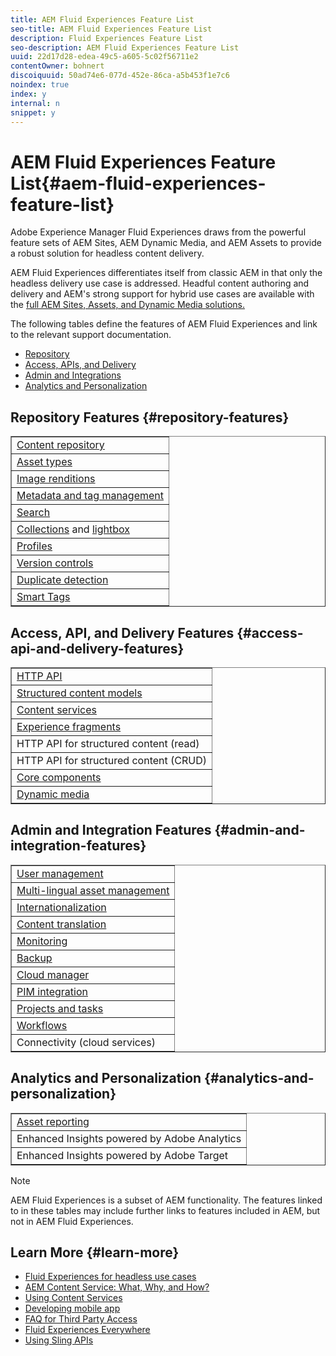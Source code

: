 ```yaml
---
title: AEM Fluid Experiences Feature List
seo-title: AEM Fluid Experiences Feature List
description: Fluid Experiences Feature List
seo-description: AEM Fluid Experiences Feature List
uuid: 22d17d28-edea-49c5-a605-5c02f56711e2
contentOwner: bohnert
discoiquuid: 50ad74e6-077d-452e-86ca-a5b453f1e7c6
noindex: true
index: y
internal: n
snippet: y
---
```


# AEM Fluid Experiences Feature List{#aem-fluid-experiences-feature-list}

Adobe Experience Manager Fluid Experiences draws from the powerful feature sets of AEM Sites, AEM Dynamic Media, and AEM Assets to provide a robust solution for headless content delivery.

AEM Fluid Experiences differentiates itself from classic AEM in that only the headless delivery use case is addressed. Headful content authoring and delivery and AEM's strong support for hybrid use cases are available with the [full AEM Sites, Assets, and Dynamic Media solutions.](https://helpx.adobe.com/support/experience-manager/6-5.html)

The following tables define the features of AEM Fluid Experiences and link to the relevant support documentation.

* [Repository](../../sites/fluid-experiences/feature-list.md#repository-features)
* [Access, APIs, and Delivery](../../sites/fluid-experiences/feature-list.md#access-api-and-delivery-features)
* [Admin and Integrations](../../sites/fluid-experiences/feature-list.md#admin-and-integration-features)
* [Analytics and Personalization](../../sites/fluid-experiences/feature-list.md#analytics-and-personalization)

## Repository Features {#repository-features}

<table border="1" cellpadding="1" cellspacing="0" width="100%"> 
 <tbody>
  <tr>
   <td><a href="https://helpx.adobe.com/experience-manager/6-5/assets/using/managing-assets-touch-ui.html">Content repository</a></td> 
  </tr>
  <tr>
   <td><a href="https://helpx.adobe.com/experience-manager/6-5/assets/using/assets-formats.html">Asset types</a></td> 
  </tr>
  <tr>
   <td><a href="https://helpx.adobe.com/experience-manager/6-5/assets/using/image-presets.html">Image renditions</a></td> 
  </tr>
  <tr>
   <td><a href="https://helpx.adobe.com/experience-manager/6-5/assets/using/metadata.html">Metadata and tag management</a><br /> </td> 
  </tr>
  <tr>
   <td><a href="https://helpx.adobe.com/experience-manager/6-5/assets/using/managing-assets-touch-ui.html">Search</a></td> 
  </tr>
  <tr>
   <td><a href="https://helpx.adobe.com/experience-manager/6-5/assets/using/managing-collections-touch-ui.html">Collections</a> and <a href="https://helpx.adobe.com/experience-manager/6-5/assets/using/touch-ui-light-box.html">lightbox</a><br /> </td> 
  </tr>
  <tr>
   <td><a href="https://helpx.adobe.com/experience-manager/6-5/assets/using/processing-profiles.html">Profiles</a></td> 
  </tr>
  <tr>
   <td><a href="https://helpx.adobe.com/experience-manager/6-5/assets/using/managing-assets-touch-ui.html">Version controls</a><br /> </td> 
  </tr>
  <tr>
   <td><a href="https://helpx.adobe.com/experience-manager/6-5/assets/using/duplicate-detection.html">Duplicate detection</a></td> 
  </tr>
  <tr>
   <td><a href="https://helpx.adobe.com/experience-manager/6-5/assets/using/enhanced-smart-tags.html ">Smart Tags</a><br /> </td> 
  </tr>
 </tbody>
</table>

## Access, API, and Delivery Features {#access-api-and-delivery-features}

<table border="1" cellpadding="1" cellspacing="0" width="100%"> 
 <tbody>
  <tr>
   <td><a href="https://helpx.adobe.com/experience-manager/6-5/assets/using/mac-api-assets.html">HTTP API</a></td> 
  </tr>
  <tr>
   <td><a href="https://helpx.adobe.com/experience-manager/6-5/assets/using/content-fragments.html">Structured content models</a></td> 
  </tr>
  <tr>
   <td><a href="https://helpx.adobe.com/experience-manager/kt/sites/using/content-services-tutorial-use.html">Content services</a><br /> </td> 
  </tr>
  <tr>
   <td><a href="https://helpx.adobe.com/experience-manager/6-5/sites/authoring/using/experience-fragments.html">Experience fragments</a></td> 
  </tr>
  <tr>
   <td>HTTP API for structured content (read)<br /> </td> 
  </tr>
  <tr>
   <td>HTTP API for structured content (CRUD)<br /> </td> 
  </tr>
  <tr>
   <td><a href="https://docs.adobe.com/content/help/en/experience-manager-core-components/using/introduction.html">Core components</a></td> 
  </tr>
  <tr>
   <td><a href="https://helpx.adobe.com/experience-manager/6-5/assets/using/dynamic-media.html">Dynamic media</a></td> 
  </tr>
 </tbody>
</table>

## Admin and Integration Features {#admin-and-integration-features}

<table border="1" cellpadding="1" cellspacing="0" width="100%"> 
 <tbody>
  <tr>
   <td><a href="https://helpx.adobe.com/experience-manager/6-5/sites/administering/using/user-group-ac-admin.html">User management</a></td> 
  </tr>
  <tr>
   <td><a href="https://helpx.adobe.com/experience-manager/6-5/assets/using/multilingual-assets.html">Multi-lingual asset management</a><br /> </td> 
  </tr>
  <tr>
   <td><a href="https://helpx.adobe.com/experience-manager/6-5/sites/developing/using/i18n.html">Internationalization</a></td> 
  </tr>
  <tr>
   <td><a href="https://helpx.adobe.com/experience-manager/6-5/sites/administering/using/translation.html">Content translation</a></td> 
  </tr>
  <tr>
   <td><a href="https://helpx.adobe.com/experience-manager/6-5/sites/deploying/using/monitoring-and-maintaining.html">Monitoring</a></td> 
  </tr>
  <tr>
   <td><a href="https://helpx.adobe.com/experience-manager/6-5/sites/administering/using/backup-and-restore.html">Backup</a></td> 
  </tr>
  <tr>
   <td><a href="https://docs.adobe.com/content/help/en/experience-manager-cloud-manager/using/introduction-to-cloud-manager.html">Cloud manager</a><br /> </td> 
  </tr>
  <tr>
   <td><a href="https://helpx.adobe.com/experience-manager/6-5/sites/authoring/using/managing-product-information.html">PIM integration</a></td> 
  </tr>
  <tr>
   <td><a href="https://helpx.adobe.com/experience-manager/6-5/sites/authoring/using/projects.html">Projects and tasks</a><br /> </td> 
  </tr>
  <tr>
   <td><a href="https://helpx.adobe.com/experience-manager/6-5/sites/administering/using/workflows-starting.html">Workflows</a></td> 
  </tr>
  <tr>
   <td>Connectivity (cloud services)</td> 
  </tr>
 </tbody>
</table>

## Analytics and Personalization {#analytics-and-personalization}

<table border="1" cellpadding="1" cellspacing="0" width="100%"> 
 <tbody>
  <tr>
   <td><a href="https://helpx.adobe.com/experience-manager/6-5/assets/using/asset-reports.html">Asset reporting</a><br /> </td> 
  </tr>
  <tr>
   <td>Enhanced Insights powered by Adobe Analytics</td> 
  </tr>
  <tr>
   <td>Enhanced Insights powered by Adobe Target</td> 
  </tr>
 </tbody>
</table>

>[!NOTE]
>
>AEM Fluid Experiences is a subset of AEM functionality. The features linked to in these tables may include further links to features included in AEM, but not in AEM Fluid Experiences.

## Learn More {#learn-more}

* [Fluid Experiences for headless use cases](https://helpx.adobe.com/experience-manager/kt/eseminars/gems/aem-headless-usecases.html)
* [AEM Content Service: What, Why, and How?](https://helpx.adobe.com/experience-manager/kt/eseminars/ask-the-expert/aem-content-services.html)
* [Using Content Services](https://helpx.adobe.com/experience-manager/kt/sites/using/structured-fragments-content-services-feature-video-use.html)
* [Developing mobile app](https://helpx.adobe.com/uk/experience-manager/6-4/mobile/using/developing-content-services.html)
* [FAQ for Third Party Access](https://helpx.adobe.com/experience-manager/kt/sites/using/content-services-tutorial-use/part7.html)
* [Fluid Experiences Everywhere](https://helpx.adobe.com/experience-manager/using/using-sling-apis.html)
* [Using Sling APIs](https://helpx.adobe.com/experience-manager/using/using-sling-apis.html)

